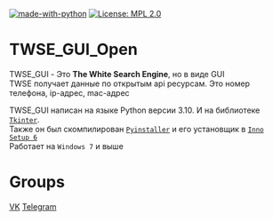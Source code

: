 [![made-with-python](https://img.shields.io/badge/Made%20with-Python-1f425f.svg)](https://www.python.org/) [![License: MPL 2.0](https://img.shields.io/badge/License-MPL%202.0-brightgreen.svg)](https://opensource.org/licenses/MPL-2.0)

# TWSE_GUI_Open
TWSE_GUI - Это <b>The White Search Engine</b>, но в виде GUI<br>
TWSE получает данные по открытым api ресурсам. Это номер телефона, ip-адрес, mac-адрес<br>

TWSE_GUI написан на языке Python версии 3.10. И на библиотеке <code><a href="https://pypi.org/project/tk-tools/">Tkinter</a></code>.<br>
Также он был скомпилирован <code><a href="https://pypi.org/project/pyinstaller/">Pyinstaller</a></code> и его установщик в <code><a href="https://jrsoftware.org/isdl.php">Inno Setup 6</a></code><br>
Работает на <code>Windows 7</code> и выше

# Groups
<a href="https://vk.com/twse_newsoffc">VK</a> <a href="https://t.me/twse_tele_offc">Telegram</a>
